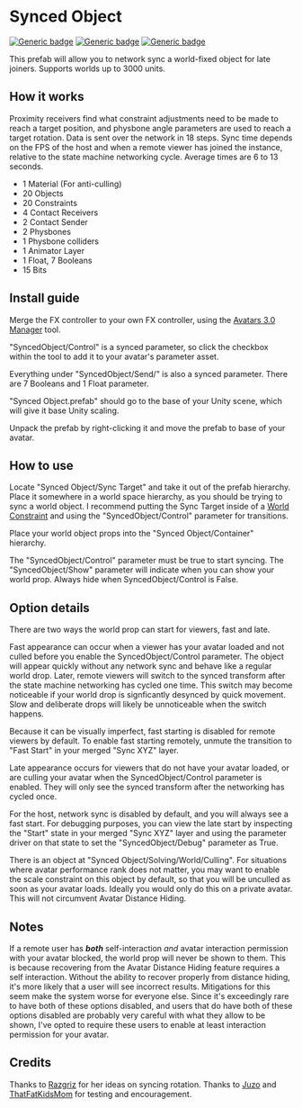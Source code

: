# Synced Object
  
[![Generic badge](https://img.shields.io/badge/Unity-2019.4.31f1-informational.svg)](https://unity3d.com/unity/whats-new/2019.4.31)
[![Generic badge](https://img.shields.io/badge/SDK-AvatarSDK3-informational.svg)](https://vrchat.com/home/download)
[![Generic badge](https://img.shields.io/github/downloads/VRLabs/Synced-Object/total?label=Downloads)](https://github.com/VRLabs/Synced-Object/releases/latest)

This prefab will allow you to network sync a world-fixed object for late joiners. Supports worlds up to 3000 units.

## How it works

Proximity receivers find what constraint adjustments need to be made to reach a target position, and physbone angle parameters are used to reach a target rotation. Data is sent over the network in 18 steps. Sync time depends on the FPS of the host and when a remote viewer has joined the instance, relative to the state machine networking cycle. Average times are 6 to 13 seconds.

- 1 Material (For anti-culling)
- 20 Objects
- 20 Constraints
- 4 Contact Receivers
- 2 Contact Sender
- 2 Physbones
- 1 Physbone colliders
- 1 Animator Layer
- 1 Float, 7 Booleans
- 15 Bits
 
## Install guide

Merge the FX controller to your own FX controller, using the [Avatars 3.0 Manager](https://github.com/VRLabs/Avatars-3.0-Manager) tool.

"SyncedObject/Control" is a synced parameter, so click the checkbox within the tool to add it to your avatar's parameter asset.

Everything under "SyncedObject/Send/" is also a synced parameter. There are 7 Booleans and 1 Float parameter.

"Synced Object.prefab" should go to the base of your Unity scene, which will give it base Unity scaling.

Unpack the prefab by right-clicking it and move the prefab to base of your avatar.

## How to use

Locate "Synced Object/Sync Target" and take it out of the prefab hierarchy. Place it somewhere in a world space hierarchy, as you should be trying to sync a world object. I recommend putting the Sync Target inside of a [World Constraint]([https://github.com/VRLabs/Avatars-3.0-Manager](https://github.com/VRLabs/World-Constraint)) and using the "SyncedObject/Control" parameter for transitions.

Place your world object props into the "Synced Object/Container" hierarchy.

The "SyncedObject/Control" parameter must be true to start syncing. The "SyncedObject/Show" parameter will indicate when you can show your world prop. Always hide when SyncedObject/Control is False.

## Option details

There are two ways the world prop can start for viewers, fast and late.

Fast appearance can occur when a viewer has your avatar loaded and not culled before you enable the SyncedObject/Control parameter. The object will appear quickly without any network sync and behave like a regular world drop. Later, remote viewers will switch to the synced transform after the state machine networking has cycled one time. This switch may become noticeable if your world drop is signficantly desynced by quick movement. Slow and deliberate drops will likely be unnoticeable when the switch happens.

Because it can be visually imperfect, fast starting is disabled for remote viewers by default. To enable fast starting remotely, unmute the transition to "Fast Start" in your merged "Sync XYZ" layer. 

Late appearance occurs for viewers that do not have your avatar loaded, or are culling your avatar when the SyncedObject/Control parameter is enabled. They will only see the synced transform after the networking has cycled once.

For the host, network sync is disabled by default, and you will always see a fast start. For debugging purposes, you can view the late start by inspecting the "Start" state in your merged "Sync XYZ" layer and using the parameter driver on that state to set the "SyncedObject/Debug" parameter as True.

There is an object at "Synced Object/Solving/World/Culling". For situations where avatar performance rank does not matter, you may want to enable the scale constraint on this object by default, so that you will be unculled as soon as your avatar loads. Ideally you would only do this on a private avatar. This will not circumvent Avatar Distance Hiding.

## Notes

If a remote user has _**both**_ self-interaction *and* avatar interaction permission with your avatar blocked, the world prop will never be shown to them. This is because recovering from the Avatar Distance Hiding feature requires a self interaction. Without the ability to recover properly from distance hiding, it's more likely that a user will see incorrect results. Mitigations for this seem make the system worse for everyone else. Since it's exceedingly rare to have both of these options disabled, and users that do have both of these options disabled are probably very careful with what they allow to be shown, I've opted to require these users to enable at least interaction permission for your avatar.

## Credits

Thanks to [Razgriz](https://github.com/rrazgriz) for her ideas on syncing rotation. Thanks to [Juzo](https://github.com/JuzoVR) and [ThatFatKidsMom](https://github.com/ThatFatKidsMom) for testing and encouragement.

